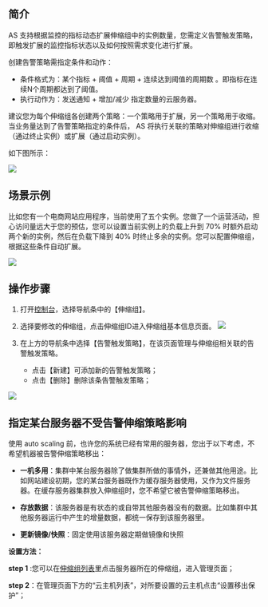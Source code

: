 ## 简介

AS 支持根据监控的指标动态扩展伸缩组中的实例数量，您需定义告警触发策略，即触发扩展的监控指标状态以及如何按照需求变化进行扩展。

创建告警策略需指定条件和动作：
- 条件格式为：某个指标 + 阈值 + 周期 + 连续达到阈值的周期数 。即指标在连续N个周期都达到了阈值。
- 执行动作为：发送通知 + 增加/减少 指定数量的云服务器。

建议您为每个伸缩组各创建两个策略：一个策略用于扩展，另一个策略用于收缩。当业务量达到了告警策略指定的条件后， AS 将执行关联的策略对伸缩组进行收缩（通过终止实例）或扩展（通过启动实例）。

如下图所示：

![](http://imgcache.tcecqpoc.fsphere.cn/image/mc.qcloudimg.com/static/img/cca3aaed563b1a5b97e32fa22eebdfa6/4.jpg)


## 场景示例

比如您有一个电商网站应用程序，当前使用了五个实例。您做了一个运营活动，担心访问量远大于您的预估，您可以设置当前实例上的负载上升到 70% 时额外启动两个新的实例，然后在负载下降到 40% 时终止多余的实例。您可以配置伸缩组，根据这些条件自动扩展。



![](http://imgcache.tcecqpoc.fsphere.cn/image/mc.qcloudimg.com/static/img/d3320376422b51e1241591e432e2f3c5/7.jpg)

## 操作步骤

1. 打开[控制台](http://console.tce.fsphere.cn/autoscaling/config)，选择导航条中的【伸缩组】。

2. 选择要修改的伸缩组，点击伸缩组ID进入伸缩组基本信息页面。
![](http://imgcache.tcecqpoc.fsphere.cn/image/mccdn.qcloud.com/static/img/bae3ec563534769d6c38143b60299d74/image.png)

3. 在上方的导航条中选择【告警触发策略】，在该页面管理与伸缩组相关联的告警触发策略。
	- 点击【新建】可添加新的告警触发策略；
	- 点击【删除】删除该条告警触发策略；

![](http://imgcache.tcecqpoc.fsphere.cn/image/mccdn.qcloud.com/static/img/7b4b02c3f0aa3fe5921029b6471d3ada/image.png)


## 指定某台服务器不受告警伸缩策略影响
使用 auto scaling 前，也许您的系统已经有常用的服务器，您出于以下考虑，不希望机器被告警伸缩策略移出：

- **一机多用**：集群中某台服务器除了做集群所做的事情外，还兼做其他用途。比如网站建设初期，您的某台服务器既作为缓存服务器使用，又作为文件服务器。在缓存服务器集群放入伸缩组时，您不希望它被告警伸缩策略移出。

- **存放数据**：该服务器是有状态的或自带其他服务器没有的数据。比如集群中其他服务器运行中产生的增量数据，都统一保存到该服务器里。

- **更新镜像/快照**：固定使用该服务器定期做镜像和快照


**设置方法：**


**step 1** :您可以在[伸缩组列表](http://console.tce.fsphere.cn/autoscaling)里点击服务器所在的伸缩组，进入管理页面；

**step 2**：在管理页面下方的“云主机列表”，对所要设置的云主机点击“设置移出保护”；
